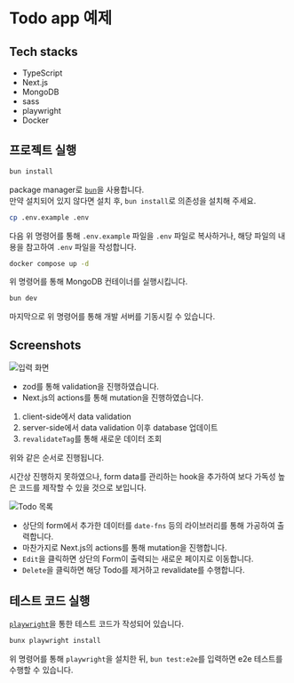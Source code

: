 # Todo app 예제

## Tech stacks

- TypeScript
- Next.js
- MongoDB
- sass
- playwright
- Docker

## 프로젝트 실행

```bash
bun install
```

package manager로 [`bun`](https://bun.sh/)을 사용합니다.\
만약 설치되어 있지 않다면 설치 후, `bun install`로 의존성을 설치해 주세요.

```bash
cp .env.example .env
```

다음 위 명령어를 통해 `.env.example` 파일을 `.env` 파일로 복사하거나, 해당 파일의 내용을 참고하여 `.env` 파일을 작성합니다.

```bash
docker compose up -d
```

위 명령어를 통해 MongoDB 컨테이너를 실행시킵니다.

```bash
bun dev
```

마지막으로 위 명령어를 통해 개발 서버를 기동시킬 수 있습니다.

## Screenshots

![입력 화면](https://cdn.discordapp.com/attachments/1231934756824809502/1231934766824161300/image.png?ex=6638c3a8&is=66264ea8&hm=860d5c15d1578c7b88b41a85fe192b57691e1799164c52bd8d0ce52fe0fd9e38&)

- zod를 통해 validation을 진행하였습니다.
- Next.js의 actions를 통해 mutation을 진행하였습니다.

1. client-side에서 data validation
2. server-side에서 data validation 이후 database 업데이트
3. `revalidateTag`를 통해 새로운 데이터 조회

위와 같은 순서로 진행됩니다.

시간상 진행하지 못하였으나, form data를 관리하는 hook을 추가하여 보다 가독성 높은 코드를 제작할 수 있을 것으로 보입니다.

![Todo 목록](https://cdn.discordapp.com/attachments/1231934756824809502/1231934805302710343/image.png?ex=6638c3b1&is=66264eb1&hm=aea5f845519b59d5636d83ab94bc330bbc597718f18c8d05732d75c0d3ef7814&)

- 상단의 form에서 추가한 데이터를 `date-fns` 등의 라이브러리를 통해 가공하여 출력합니다.
- 마찬가지로 Next.js의 actions를 통해 mutation을 진행합니다.
- `Edit`을 클릭하면 상단의 Form이 출력되는 새로운 페이지로 이동합니다.
- `Delete`을 클릭하면 해당 Todo를 제거하고 revalidate를 수행합니다.

## 테스트 코드 실행

[`playwright`](https://playwright.dev/)을 통한 테스트 코드가 작성되어 있습니다.

```bash
bunx playwright install
```

위 명령어를 통해 `playwright`을 설치한 뒤, `bun test:e2e`를 입력하면 e2e 테스트를 수행할 수 있습니다.
